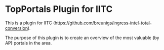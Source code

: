 TopPortals Plugin for IITC
==========================

This is a plugin for IITC (https://github.com/breunigs/ingress-intel-total-conversion).

The purpose of this plugin is to create an overview of the most valuable (by AP) portals in the area.
